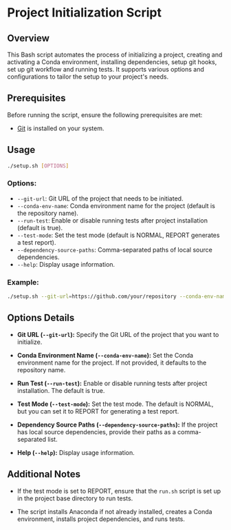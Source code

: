 # Project Initialization Script

## Overview

This Bash script automates the process of initializing a project, creating and activating a Conda environment, installing dependencies, setup git hooks, set up git workflow and running tests. It supports various options and configurations to tailor the setup to your project's needs.

## Prerequisites

Before running the script, ensure the following prerequisites are met:
- [Git](https://git-scm.com/) is installed on your system.

## Usage

```bash
./setup.sh [OPTIONS]
```

### Options:

- `--git-url`: Git URL of the project that needs to be initiated.
- `--conda-env-name`: Conda environment name for the project (default is the repository name).
- `--run-test`: Enable or disable running tests after project installation (default is true).
- `--test-mode`: Set the test mode (default is NORMAL, REPORT generates a test report).
- `--dependency-source-paths`: Comma-separated paths of local source dependencies.
- `--help`: Display usage information.

### Example:

```bash
./setup.sh --git-url=https://github.com/your/repository --conda-env-name=myenv --run-test=true --test-mode=NORMAL
```

## Options Details

- **Git URL (`--git-url`):** Specify the Git URL of the project that you want to initialize.

- **Conda Environment Name (`--conda-env-name`):** Set the Conda environment name for the project. If not provided, it defaults to the repository name.

- **Run Test (`--run-test`):** Enable or disable running tests after project installation. The default is true.

- **Test Mode (`--test-mode`):** Set the test mode. The default is NORMAL, but you can set it to REPORT for generating a test report.

- **Dependency Source Paths (`--dependency-source-paths`):** If the project has local source dependencies, provide their paths as a comma-separated list.

- **Help (`--help`):** Display usage information.

## Additional Notes

- If the test mode is set to REPORT, ensure that the `run.sh` script is set up in the project base directory to run tests.

- The script installs Anaconda if not already installed, creates a Conda environment, installs project dependencies, and runs tests.
